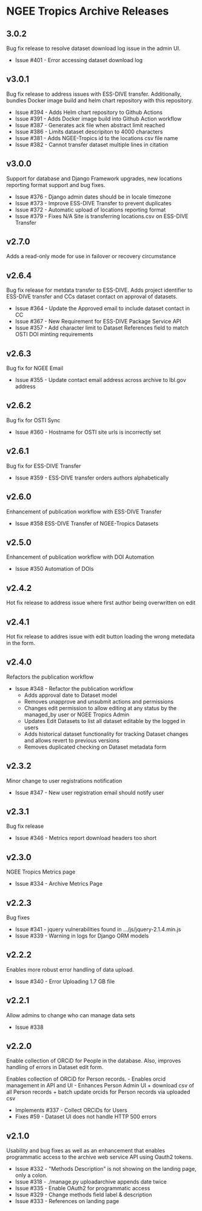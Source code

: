 # NGEE Tropics Archive Releases

## 3.0.2
Bug fix release to resolve dataset download log issue in the admin UI.

+ Issue #401 - Error accessing dataset download log

## v3.0.1
Bug fix release to address issues with ESS-DIVE transfer.  Additionally,
bundles Docker image build and helm chart repository with this repository.

+ Issue #394 - Adds Helm chart repository to Github Actions
+ Issue #391 - Adds Docker image build into Github Action workflow
+ Issue #387 - Generates ack file when abstract limit reached
+ Issue #386 - Limits dataset descripiton to 4000 characters
+ Issue #381 - Adds NGEE-Tropics id to the locations csv file name
+ Issue #382 - Cannot transfer dataset multiple lines in citation

## v3.0.0
Support for database and Django Framework upgrades, new locations reporting format
support and bug fixes.

+ Issue #376 - Django admin dates should be in locale timezone
+ Issue #373 - Improve ESS-DIVE Transfer to prevent duplicates
+ Issue #372 - Automatic upload of locations reporting format
+ Issue #379 - Fixes N/A Site is transferring locations.csv on ESS-DIVE Transfer

## v2.7.0
Adds a read-only mode for use in failover or recovery circumstance

## v2.6.4
Bug fix release for metdata transfer to ESS-DIVE. Adds project identifier
to ESS-DIVE transfer and CCs dataset contact on approval of datasets.

+ Issue #364 - Update the Approved email to include dataset contact in CC
+ Issue #367 - New Requirement for ESS-DIVE Package Service API
+ Issue #357 - Add character limit to Dataset References field to match OSTI DOI minting requirements

## v2.6.3
Bug fix for NGEE Email

+ Issue #355 - Update contact email address across archive to lbl.gov address

## v2.6.2
Bug fix for OSTI Sync

+ Issue #360 - Hostname for OSTI site urls is incorrectly set

## v2.6.1
Bug fix for ESS-DIVE Transfer

+ Issue #359 - ESS-DIVE transfer orders authors alphabetically

## v2.6.0
Enhancement of publication workflow with ESS-DIVE Transfer

+ Issue #358 ESS-DIVE Transfer of NGEE-Tropics Datasets

## v2.5.0
Enhancement of publication workflow with DOI Automation

+ Issue #350 Automation of DOIs

## v2.4.2
Hot fix release to address issue where first author being overwritten on edit

## v2.4.1
Hot fix release to addres issue with edit button loading the wrong metedata in the form.

## v2.4.0
Refactors the publication workflow

 - Issue #348 - Refactor the publication workflow
    + Adds approval date to Dataset model
    + Removes unapprove and unsubmit actions and permissions
    + Changes edit permission to allow editing at any status
      by the managed_by user or NGEE Tropics Admin
    + Updates Edit Datasets to list all dataset editable by the logged
      in users
    + Adds historical dataset functionality for tracking Dataset changes and
      allows revert to previous versions
    + Removes duplicated checking on Dataset metadata form


## v2.3.2
Minor change to user registrations notification

  - Issue #347 - New user registration email should notify user

## v2.3.1
Bug fix release

 - Issue #346 - Metrics report download headers too short

## v2.3.0
NGEE Tropics Metrics page

 - Issue #334 - Archive Metrics Page

## v2.2.3
Bug fixes

 - Issue  #341 - jquery vulnerabilities found in …/js/jquery-2.1.4.min.js
 - Issue  #339 - Warning in logs for Django ORM models

## v2.2.2
Enables more robust error handling of data upload.

 - Issue #340 - Error Uploading 1.7 GB file

## v2.2.1
Allow admins to change who can manage data sets

 - Issue #338 


## v2.2.0
Enable collection of ORCiD for People in the database. Also,
improves handling of errors in Dataset edit form. 

Enables collection of ORCiD for Person records.
    - Enables orcid management in API and UI
    - Enhances Person Admin UI
         + download csv of all Person records
         + batch update orcids for Person records via uploaded csv


+ Implements #337 - Collect ORCiDs for Users
+ Fixes #59 - Dataset UI does not handle HTTP 500 errors

## v2.1.0
Usability and bug fixes as well as an enhancement that enables
programmatic access to the archive web service API using 
Oauth2 tokens.

+ Issue #332 - "Methods Description" is not showing on the landing page, only a colon.
+ Issue #318 - ./manage.py uploadarchive appends date twice
+ Issue #335 - Enable OAuth2 for programmatic access
+ Issue #329 - Change methods field label & description
+ Issue #333 - References on landing page
